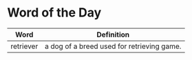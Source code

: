 # Word of the Day

|Word|Definition|
|---|---|
|retriever|a dog of a breed used for retrieving game.|